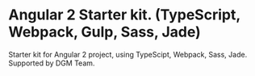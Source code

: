 # Angular 2 Starter kit. (TypeScript, Webpack, Gulp, Sass, Jade)
Starter kit for Angular 2 project, using TypeScipt, Webpack, Sass, Jade. Supported by DGM Team.
